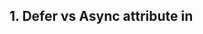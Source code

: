 ## 1. Defer vs Async attribute in <script> tag: [Refer MDN](https://developer.mozilla.org/en-US/docs/Web/HTML/Reference/Elements/script)
- If we don't add any attribute with script tag, it won't parse the HTML until script is downloaded completely. So, this kindof blocks the rendering of the page. [REFER Namaste React repo for asyc vs defer vs nothing specified]
- The defer attribute is a boolean attribute used with the <script> tag in HTML to control the execution of external JavaScript files.
- Execution only after the entire HTML document is parsed completely.
- Eg:
```
<script src="demo_defer.js" defer></script>
```
- When present, it instructs the browser to download the script in parallel with the HTML parsing process, but to defer its execution until the entire HTML document has been fully parsed.
- This prevents the **script from blocking the rendering of the page,** allowing content to be displayed more quickly to the user.
- Scripts with the defer attribute are executed in the **exact order they appear in the document**, ensuring predictable behavior, especially when one script depends on another.
- Deferred scripts keep their relative order, just like regular scripts. Let’s say, we have two deferred scripts: the long.js and then small.js:
      ```
      <script defer src="https://javascript.info/article/script-async-defer/long.js"></script>
      <script defer src="https://javascript.info/article/script-async-defer/small.js"></script>
      ```
      - Browsers scan the page for scripts and download them in parallel, to improve performance. So in the example above both scripts download in parallel. The small.js probably finishes first.
      - But the defer attribute, besides telling the browser “not to block”, ensures that the relative order is kept. So even though small.js loads first, it still waits and runs after long.js executes.

ASYNC:
- The async attribute is somewhat like defer. It also makes the script non-blocking.
- Parses HTML, downloads JS simultaneously, but does not wait for completion of parsing of HTML. Simply starts the execution of JS once the script is completed downloading.
- But it has important differences in the behavior:
  - The async attribute means that a script is completely independent:
    - The browser doesn’t block on async scripts (like defer).
    - Other scripts don’t wait for async scripts, and async scripts don’t wait for them. So, the relative order is not kept (opposed to Defer)

## 2. When to use what - async or defer?
- ASYNC: 
  - Scripts loaded using the async attribute will download the script without blocking the page while the script is being fetched. However, once the download is complete, **the script will execute, which blocks the page from rendering**.
  - This means that **the rest of the content on the web page is prevented from being processed and displayed to the user until the script finishes executing.** 
  - You get **no guarantee that scripts will run in any specific order**.
  - It is best to use async when the scripts in the **page run independently from each other and depend on no other script on the page.**
- DEFER:
  - Scripts loaded with the defer attribute will load in the order they appear on the page.
  - They won't run until the page content has all loaded, which is useful if your scripts depend on the DOM being in place (e.g., they modify one or more elements on the page).
  - **If your scripts need to wait for parsing and depend on other scripts and/or the DOM being in place, best to load them using defer and put their corresponding <script> elements in the order you want the browser to execute them.**


##  3. Can we create custom HTML tags?
- Yes we can create custom HTML elements. But remember: custom element names must include a hyphen (this is required by the HTML standard).So instead of <harshita>, you could make something like:
```
<harshita-card>
<harshita-box>
<harshita-profile>
```
- By default, these custom HTML elements are 'Inline' display.

## Display types in HTML
- block, inline, inline-block, flex, none, grid
  
- **none:** The element is not displayed at all (removed from layout flow)
- The element is completely removed from the layout flow. It’s as if the element doesn’t exist at all. Other elements take its place. 
    
- **block:**
  - Takes the full width available
  - Starts on a new line
  - You can set width/height, margin, padding
```
    Examples (by default):
    <div>, <p>, <h1>–<h6>, <section>, <article>
```
- **inline:**

  - Does not start on a new line
  - Can't set top bottom padding and margin, but can give left and right padding and margin
  - Only takes up as much width as its content
  - Width/height can’t usually be changed
```
Examples (by default):
<span>, <a>, <strong>, <em>
```

- **inline-block:**
- Behaves like inline (sits next to text) but **allows setting width/height**
- Example: <button> is often rendered this way

## display: none vs visibility: hidden
✅ display: none
  - The element is completely removed from the layout flow.
  - It’s as if the element doesn’t exist at all.
  - Other elements take its place.
    
✅ visibility: hidden
  - The element is still in the layout but not visible.
  - It takes up the same space as if it were visible.

## What is the display type of img tag?
- By default, it is **inline**...so can come side by side on the same line.
- But <img> is not a normal inline tag, it is 'inline replaced'.
- Since it is replaced by external, the browser behaves differently and allows setting width and height to it even though it is inline.

## What is "inline replaced"? 
  - The CSS specification classifies elements in two ways:
    - **Normal inline elements** →
      ```
       <span>, <em>, <strong>
      ```
      - They have no intrinsic dimensions.
      - Their size depends entirely on the text/content inside.
      - You can’t set width/height directly.

    - **Replaced elements** →
      ```
      <img>, <video>, <audio>, <iframe>, <canvas>
      ```
      - Their content is not defined by HTML **but “replaced” by something external (an image file, video, etc.).**
      - They come with intrinsic dimensions (e.g., an image has its pixel width/height).
      - Even if their display is inline, **browsers allow setting width/height.**
      - So when I said “under the hood it’s inline replaced”, I mean: The browser gives <img> a default display of inline BUT because it’s a replaced element, it behaves differently from normal inline elements:
        ✅ You can set width & height
        ✅ Padding and margin (all sides) work
        ✅ It aligns to baseline like inline text
        
        ⚡ **So visually <img> feels like inline-block**


## What is module-scope? [Refer MDN](https://developer.mozilla.org/en-US/docs/Web/JavaScript/Guide/Modules#applying_the_module_to_your_html)
- We can have 2 types of script files: **Normal/ Classic script** and **Module Script**
- When we define a variable in a module script, it does not have a global scope and cannot be accesses via Javascript console.
- Therefore, you will only be able to access imported features in the script they are imported into, and you won't be able to access them from the JavaScript console, for example. You'll still get syntax errors shown in the DevTools, but you'll not be able to use some of the debugging techniques you might have expected to use.

Hence MODULE SCOPE means: 
- **Module-defined variables are scoped to the module unless explicitly attached to the global object. This scope is module-scope.**
- On the other hand, globally-defined variables are available within the module.
- **Global scope > Module scope > Function Scope**


## What will be the O/P when I want to run several code before the code inside import syntax gets executed?
- file-1.js:
```
console.log('Inside File 1');
import './file-2.js'
```
- file-2.js:
```
console.log('Inside File 2');
```
- ANS:  Output:
```
Inside File 2
Inside File 1 
```

- Explanation: the ECMAScript Module (ESM) spec requires that all **imports are resolved and loaded** before any code in the importing file runs. Hence, it first import file2 irrespective of where the import statement is.
- If we used require() method of classic JS, then file1 would get executed first, then file2 will be imported and executed later, since require() runs inline like a normal function call:
```
// file-1.js
console.log("Inside File 1");
require("./file-2.js");
```

Output would now be: 
```
Inside File 1
Inside File 2
```
